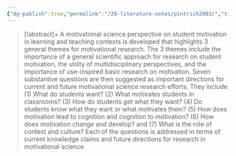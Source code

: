 ```yaml
---
{"dg-publish":true,"permalink":"/20-literature-notes/pintrich2003/","title":"A Motivational Science Perspective on the Role of Student Motivation in Learning and Teaching Contexts.","tags":["motivation"],"noteIcon":"1","created":"Aug 30, 2024 17:34","updated":"Sep 12, 2024 23:24"}
---
```



> [!abstract]+
> A motivational science perspective on student motivation in learning and teaching contexts is developed that highlights 3 general themes for motivational research. The 3 themes include the importance of a general scientific approach for research on student motivation, the utility of multidisciplinary perspectives, and the importance of use-inspired basic research on motivation. Seven substantive questions are then suggested as important directions for current and future motivational science research efforts. They include (1) What do students want? (2) What motivates students in classrooms? (3) How do students get what they want? (4) Do students know what they want or what motivates them? (5) How does motivation lead to cognition and cognition to motivation? (6) How does motivation change and develop? and (7) What is the role of context and culture? Each of the questions is addressed in terms of current knowledge claims and future directions for research in motivational science.
